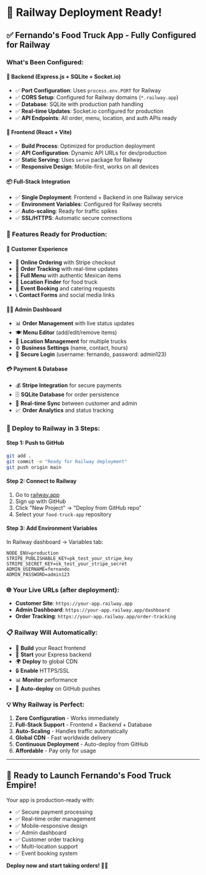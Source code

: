 # 🚀 Railway Deployment Ready!

## ✅ **Fernando's Food Truck App - Fully Configured for Railway**

### **What's Been Configured:**

#### **🔧 Backend (Express.js + SQLite + Socket.io)**
- ✅ **Port Configuration**: Uses `process.env.PORT` for Railway
- ✅ **CORS Setup**: Configured for Railway domains (`*.railway.app`)
- ✅ **Database**: SQLite with production path handling
- ✅ **Real-time Updates**: Socket.io configured for production
- ✅ **API Endpoints**: All order, menu, location, and auth APIs ready

#### **🎨 Frontend (React + Vite)**
- ✅ **Build Process**: Optimized for production deployment
- ✅ **API Configuration**: Dynamic API URLs for dev/production
- ✅ **Static Serving**: Uses `serve` package for Railway
- ✅ **Responsive Design**: Mobile-first, works on all devices

#### **📦 Full-Stack Integration**
- ✅ **Single Deployment**: Frontend + Backend in one Railway service
- ✅ **Environment Variables**: Configured for Railway secrets
- ✅ **Auto-scaling**: Ready for traffic spikes
- ✅ **SSL/HTTPS**: Automatic secure connections

### **🎯 Features Ready for Production:**

#### **👥 Customer Experience**
- 🛒 **Online Ordering** with Stripe checkout
- 📱 **Order Tracking** with real-time updates
- 🌮 **Full Menu** with authentic Mexican items
- 📍 **Location Finder** for food truck
- 🎉 **Event Booking** and catering requests
- 📞 **Contact Forms** and social media links

#### **👨‍💼 Admin Dashboard**
- 📊 **Order Management** with live status updates
- 🍽️ **Menu Editor** (add/edit/remove items)
- 📍 **Location Management** for multiple trucks
- ⚙️ **Business Settings** (name, contact, hours)
- 🔐 **Secure Login** (username: fernando, password: admin123)

#### **💳 Payment & Database**
- 💰 **Stripe Integration** for secure payments
- 🗄️ **SQLite Database** for order persistence
- 🔄 **Real-time Sync** between customer and admin
- 📈 **Order Analytics** and status tracking

### **🚀 Deploy to Railway in 3 Steps:**

#### **Step 1: Push to GitHub**
```bash
git add .
git commit -m "Ready for Railway deployment"
git push origin main
```

#### **Step 2: Connect to Railway**
1. Go to [railway.app](https://railway.app)
2. Sign up with GitHub
3. Click "New Project" → "Deploy from GitHub repo"
4. Select your `food-truck-app` repository

#### **Step 3: Add Environment Variables**
In Railway dashboard → Variables tab:
```env
NODE_ENV=production
STRIPE_PUBLISHABLE_KEY=pk_test_your_stripe_key
STRIPE_SECRET_KEY=sk_test_your_stripe_secret
ADMIN_USERNAME=fernando
ADMIN_PASSWORD=admin123
```

### **🌐 Your Live URLs (after deployment):**
- **Customer Site**: `https://your-app.railway.app`
- **Admin Dashboard**: `https://your-app.railway.app/dashboard`
- **Order Tracking**: `https://your-app.railway.app/order-tracking`

### **📋 Railway Will Automatically:**
- 🔨 **Build** your React frontend
- 🚀 **Start** your Express backend
- 🌍 **Deploy** to global CDN
- 🔒 **Enable** HTTPS/SSL
- 📊 **Monitor** performance
- 🔄 **Auto-deploy** on GitHub pushes

### **💡 Why Railway is Perfect:**
1. **Zero Configuration** - Works immediately
2. **Full-Stack Support** - Frontend + Backend + Database
3. **Auto-Scaling** - Handles traffic automatically
4. **Global CDN** - Fast worldwide delivery
5. **Continuous Deployment** - Auto-deploy from GitHub
6. **Affordable** - Pay only for usage

---

## 🎉 **Ready to Launch Fernando's Food Truck Empire!**

Your app is production-ready with:
- ✅ Secure payment processing
- ✅ Real-time order management
- ✅ Mobile-responsive design
- ✅ Admin dashboard
- ✅ Customer order tracking
- ✅ Multi-location support
- ✅ Event booking system

**Deploy now and start taking orders! 🌮🚚** 